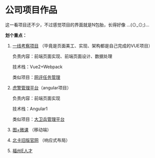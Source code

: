 # 公司项目作品

这一看项目还不少，不过感觉项目的界面就是N包胎，长得好像  …(⊙_⊙;)… 

**划个重点：**

1. [一线考察项目](https://github.com/an55555/MyWeb/blob/master/Done/Office/一线考察项目.md) （毕竟是页面美工、实现、架构都是自己完成的VUE项目）

    负责内容：前端页面实现、前端页面设计、数据处理

    技术栈：Vue2+Webpack
    
    类似项目：[网评任务管理](https://github.com/an55555/MyWeb/blob/master/Done/Office/网评任务管理.md)

2. [虎警管理平台](https://github.com/an55555/MyWeb/blob/master/Done/Office/虎警管理平台.md)（angular项目）

    负责内容：前端页面实现

    技术栈：Angular1
    
    类似项目：[大卫兵管理平台](https://github.com/an55555/MyWeb/blob/master/Done/Office/大卫兵管理平台.md)

3. [图+微课](https://github.com/an55555/MyWeb/blob/master/Done/Office/图+微课.md) （移动端）

4. [北卡旧版官网](https://github.com/an55555/MyWeb/blob/master/Done/Office/北卡旧版官网.md) （响应式布局）

5. [福州E人才](https://github.com/an55555/MyWeb/blob/master/Done/Office/福州E人才.md)